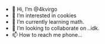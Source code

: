 - 👋 Hi, I’m @4kvirgo
- 👀 I’m interested in cookies
- 🌱 I’m currently learning math.
- 💞️ I’m looking to collaborate on ..idk.
- 📫 How to reach me phone...

<!---
4kvirgo/4kvirgo is a ✨ special ✨ repository because its `README.md` (this file) appears on your GitHub profile.
You can click the Preview link to take a look at your changes.
--->
